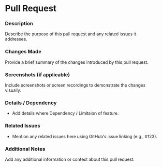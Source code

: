 # Pull Request

### Description
Describe the purpose of this pull request and any related issues it addresses.

### Changes Made
Provide a brief summary of the changes introduced by this pull request.

### Screenshots (if applicable)
Include screenshots or screen recordings to demonstrate the changes visually.

### Details / Dependency
- Add details where Dependency / Limitaion of feature.

### Related Issues
- Mention any related issues here using GitHub's issue linking (e.g., #123).

### Additional Notes
Add any additional information or context about this pull request.


